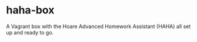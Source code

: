 # haha-box
A Vagrant box with the Hoare Advanced Homework Assistant (HAHA) all set up and ready to go.
